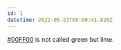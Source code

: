 ```yaml
---
id: 1
datetime: 2022-05-23T08:00:41.820Z
---
```


[#00FF00](https://www.color-name.com/lime.color) is not called green but lime.
